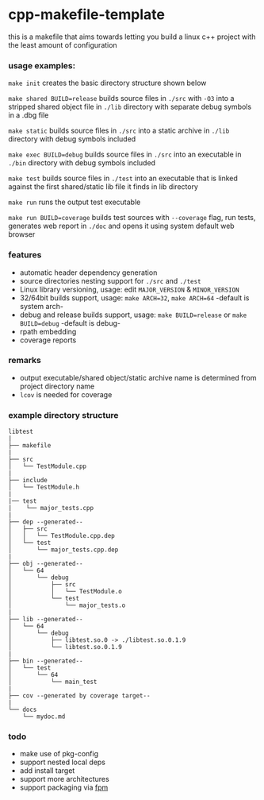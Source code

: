 # cpp-makefile-template
this is a makefile that aims towards letting you build a linux c++ project with the least amount of configuration

### usage examples:

`make init`
creates the basic directory structure shown below

`make shared BUILD=release`
builds source files in `./src` with `-O3` into a stripped shared object file in `./lib` directory with separate debug symbols in a .dbg file

`make static`
builds source files in `./src` into a static archive in `./lib` directory with debug symbols included

`make exec BUILD=debug`
builds source files in `./src` into an executable in `./bin` directory with debug symbols included

`make test`
builds source files in `./test` into an executable that is linked against the first shared/static lib file it finds in lib directory 

`make run`
runs the output test executable

`make run BUILD=coverage`
builds test sources with `--coverage` flag, run tests, generates web report in `./doc` and opens it using system default web browser

### features

- automatic header dependency generation
- source directories nesting support for `./src` and `./test`
- Linux library versioning, usage: edit `MAJOR_VERSION` & `MINOR_VERSION`
- 32/64bit builds support, usage: `make ARCH=32`, `make ARCH=64` -default is system arch-
- debug and release builds support, usage: `make BUILD=release` or `make BUILD=debug` -default is debug-
- rpath embedding
- coverage reports

### remarks

- output executable/shared object/static archive name is determined from project directory name
- `lcov` is needed for coverage

### example directory structure

```
libtest
|
├── makefile
|
├── src
│   └── TestModule.cpp
|
├── include
│   └── TestModule.h
|
|── test
|    └── major_tests.cpp
|
├── dep --generated--
│   ├── src
│   │   └── TestModule.cpp.dep
│   └── test
│       └── major_tests.cpp.dep
|
├── obj --generated--
│   └── 64
│       └── debug
│           ├── src
│           │   └── TestModule.o
│           └── test
│               └── major_tests.o
|
├── lib --generated--
│   └── 64
│       └── debug
│           ├── libtest.so.0 -> ./libtest.so.0.1.9
│           └── libtest.so.0.1.9
|
├── bin --generated--
│   └── test
│       └── 64
│           └── main_test
|
├── cov --generated by coverage target--
|
└── docs
    └── mydoc.md
```

### todo

- make use of pkg-config
- support nested local deps
- add install target
- support more architectures
- support packaging via [fpm](https://github.com/jordansissel/fpm)
